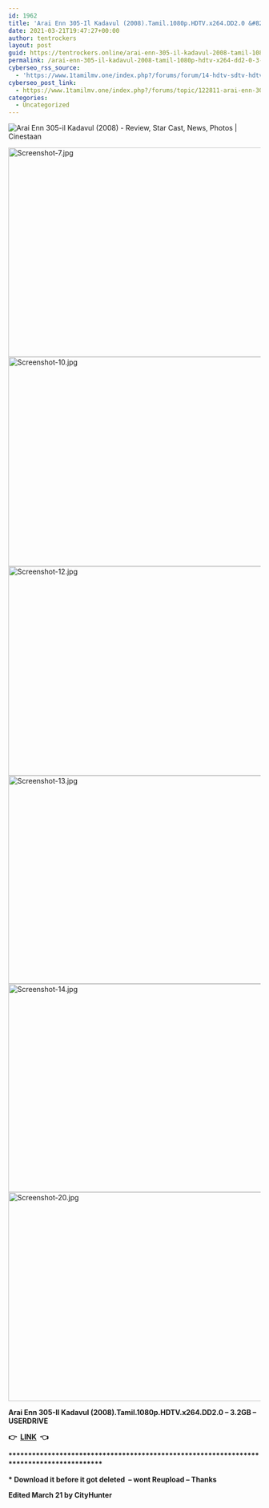 ```yaml
---
id: 1962
title: 'Arai Enn 305-Il Kadavul (2008).Tamil.1080p.HDTV.x264.DD2.0 &#8211; 3.2GB &#8211; USERDRIVE'
date: 2021-03-21T19:47:27+00:00
author: tentrockers
layout: post
guid: https://tentrockers.online/arai-enn-305-il-kadavul-2008-tamil-1080p-hdtv-x264-dd2-0-3-2gb-userdrive/
permalink: /arai-enn-305-il-kadavul-2008-tamil-1080p-hdtv-x264-dd2-0-3-2gb-userdrive/
cyberseo_rss_source:
  - 'https://www.1tamilmv.one/index.php?/forums/forum/14-hdtv-sdtv-hdtv-rips.xml&page=2'
cyberseo_post_link:
  - https://www.1tamilmv.one/index.php?/forums/topic/122811-arai-enn-305-il-kadavul-2008tamil1080phdtvx264dd20-32gb-userdrive/
categories:
  - Uncategorized
---
```

![Arai Enn 305-il Kadavul (2008) - Review, Star Cast, News, Photos | Cinestaan](https://i2.cinestaan.com/image-bank/1500-1500/80001-81000/80575.jpg) 

<img loading="lazy" alt="Screenshot-7.jpg" class="ipsImage" height="418" src="https://i.ibb.co/gRZWGbM/Screenshot-7.jpg" width="1000" />  
<img loading="lazy" alt="Screenshot-10.jpg" class="ipsImage" height="418" src="https://i.ibb.co/wQGWpfm/Screenshot-10.jpg" width="1000" />  
<img loading="lazy" alt="Screenshot-12.jpg" class="ipsImage" height="418" src="https://i.ibb.co/BZgFQDn/Screenshot-12.jpg" width="1000" />  
<img loading="lazy" alt="Screenshot-13.jpg" class="ipsImage" height="416" src="https://i.ibb.co/ZhtNhLt/Screenshot-13.jpg" width="1000" />  
<img loading="lazy" alt="Screenshot-14.jpg" class="ipsImage" height="416" src="https://i.ibb.co/BGt1rhv/Screenshot-14.jpg" width="1000" />  
<img loading="lazy" alt="Screenshot-20.jpg" class="ipsImage" height="417" src="https://i.ibb.co/4PykWCz/Screenshot-20.jpg" width="1000" /> 

<span><span><strong>Arai Enn 305-Il Kadavul (2008).Tamil.1080p.HDTV.x264.DD2.0 &#8211; 3.2GB &#8211; USERDRIVE</strong></span></span> 

<span><span><strong>👉 &nbsp;</strong></span></span><span><strong><a href="https://tii.ai/WI8rtNq" rel="external nofollow"><span>LINK</span></a></strong></span><span><span><strong>&nbsp; 👈</strong></span></span> 

<span><span><strong>****************************************************************************************</strong></span></span> 

<span><span><strong>* Download it before it got deleted&nbsp; &#8211; wont Reupload &#8211; Thanks</strong></span></span> 

 <span class="ipsType_reset ipsType_medium ipsType_light" data-excludequote><strong>Edited <time datetime="2021-03-21T19:48:34Z" title="03/21/21 07:48 PM" data-short="Mar 21">March 21</time> by CityHunter</strong> </span>